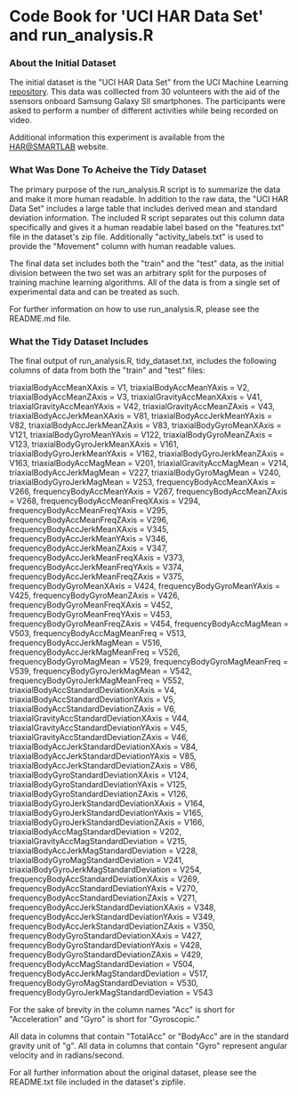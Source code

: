 # Code Book for 'UCI HAR Data Set' and run_analysis.R

### About the Initial Dataset
The initial dataset is the "UCI HAR Data Set" from the UCI Machine Learning [repository](http://archive.ics.uci.edu/ml/machine-learning-databases/00240/UCI%20HAR%20Dataset.zip).  This data was colllected from 30 volunteers with the aid of the ssensors onboard Samsung Galaxy SII smartphones.  The participants were asked to perform a number of different activities while being recorded on video.  

Additional information this experiment is available from the [HAR@SMARTLAB](https://sites.google.com/site/harsmartlab/) website.

### What Was Done To Acheive the Tidy Dataset
The primary purpose of the run_analysis.R script is to summarize the data and make it more human readable.  In addition to the raw data, the "UCI HAR Data Set" includes a large table that includes derived mean and standard deviation information.  The included R script separates out this column data specifically and gives it a human readable label based on the "features.txt" file in the dataset's zip file. Additionally "activity_labels.txt" is used to provide the "Movement" column with human readable values.

The final data set includes both the "train" and the "test" data, as the initial division between the two set was an arbitrary split for the purposes of training machine learning algorithms.  All of the data is from a single set of experimental data and can be treated as such.

For further information on how to use run_analysis.R, please see the README.md file.

### What the Tidy Dataset Includes
The final output of run_analysis.R, tidy_dataset.txt, includes the following columns of data from both the "train" and "test" files:

triaxialBodyAccMeanXAxis = V1,
triaxialBodyAccMeanYAxis = V2,
triaxialBodyAccMeanZAxis = V3,
triaxialGravityAccMeanXAxis = V41,
triaxialGravityAccMeanYAxis = V42,
triaxialGravityAccMeanZAxis = V43,
triaxialBodyAccJerkMeanXAxis = V81,
triaxialBodyAccJerkMeanYAxis = V82,
triaxialBodyAccJerkMeanZAxis = V83,
triaxialBodyGyroMeanXAxis = V121,
triaxialBodyGyroMeanYAxis = V122,
triaxialBodyGyroMeanZAxis = V123,
triaxialBodyGyroJerkMeanXAxis = V161,
triaxialBodyGyroJerkMeanYAxis = V162,
triaxialBodyGyroJerkMeanZAxis = V163,
triaxialBodyAccMagMean = V201,
triaxialGravityAccMagMean = V214,
triaxialBodyAccJerkMagMean = V227,
triaxialBodyGyroMagMean = V240,
triaxialBodyGyroJerkMagMean = V253,
frequencyBodyAccMeanXAxis = V266,
frequencyBodyAccMeanYAxis = V267,
frequencyBodyAccMeanZAxis = V268,
frequencyBodyAccMeanFreqXAxis = V294,
frequencyBodyAccMeanFreqYAxis = V295,
frequencyBodyAccMeanFreqZAxis = V296,
frequencyBodyAccJerkMeanXAxis = V345,
frequencyBodyAccJerkMeanYAxis = V346,
frequencyBodyAccJerkMeanZAxis = V347,
frequencyBodyAccJerkMeanFreqXAxis = V373,
frequencyBodyAccJerkMeanFreqYAxis = V374,
frequencyBodyAccJerkMeanFreqZAxis = V375,
frequencyBodyGyroMeanXAxis = V424,
frequencyBodyGyroMeanYAxis = V425,
frequencyBodyGyroMeanZAxis = V426,
frequencyBodyGyroMeanFreqXAxis = V452,
frequencyBodyGyroMeanFreqYAxis = V453,
frequencyBodyGyroMeanFreqZAxis = V454,
frequencyBodyAccMagMean = V503,
frequencyBodyAccMagMeanFreq = V513,
frequencyBodyAccJerkMagMean = V516,
frequencyBodyAccJerkMagMeanFreq = V526,
frequencyBodyGyroMagMean = V529,
frequencyBodyGyroMagMeanFreq = V539,
frequencyBodyGyroJerkMagMean = V542,
frequencyBodyGyroJerkMagMeanFreq = V552,
triaxialBodyAccStandardDeviationXAxis = V4,
triaxialBodyAccStandardDeviationYAxis = V5,
triaxialBodyAccStandardDeviationZAxis = V6,
triaxialGravityAccStandardDeviationXAxis = V44,
triaxialGravityAccStandardDeviationYAxis = V45,
triaxialGravityAccStandardDeviationZAxis = V46,
triaxialBodyAccJerkStandardDeviationXAxis = V84,
triaxialBodyAccJerkStandardDeviationYAxis = V85,
triaxialBodyAccJerkStandardDeviationZAxis = V86,
triaxialBodyGyroStandardDeviationXAxis = V124,
triaxialBodyGyroStandardDeviationYAxis = V125,
triaxialBodyGyroStandardDeviationZAxis = V126,
triaxialBodyGyroJerkStandardDeviationXAxis = V164,
triaxialBodyGyroJerkStandardDeviationYAxis = V165,
triaxialBodyGyroJerkStandardDeviationZAxis = V166,
triaxialBodyAccMagStandardDeviation = V202,
triaxialGravityAccMagStandardDeviation = V215,
triaxialBodyAccJerkMagStandardDeviation = V228,
triaxialBodyGyroMagStandardDeviation = V241,
triaxialBodyGyroJerkMagStandardDeviation = V254,
frequencyBodyAccStandardDeviationXAxis = V269,
frequencyBodyAccStandardDeviationYAxis = V270,
frequencyBodyAccStandardDeviationZAxis = V271,
frequencyBodyAccJerkStandardDeviationXAxis = V348,
frequencyBodyAccJerkStandardDeviationYAxis = V349,
frequencyBodyAccJerkStandardDeviationZAxis = V350,
frequencyBodyGyroStandardDeviationXAxis = V427,
frequencyBodyGyroStandardDeviationYAxis = V428,
frequencyBodyGyroStandardDeviationZAxis = V429,
frequencyBodyAccMagStandardDeviation = V504,
frequencyBodyAccJerkMagStandardDeviation = V517,
frequencyBodyGyroMagStandardDeviation = V530,
frequencyBodyGyroJerkMagStandardDeviation = V543

For the sake of brevity in the column names "Acc" is short for "Acceleration" and "Gyro" is short for "Gyroscopic."

All data in columns that contain "TotalAcc" or "BodyAcc" are in the standard gravity unit of "g".  All data in columns that contain "Gyro" represent angular velocity and in radians/second.

For all further information about the original dataset, please see the README.txt file included in the dataset's zipfile.

